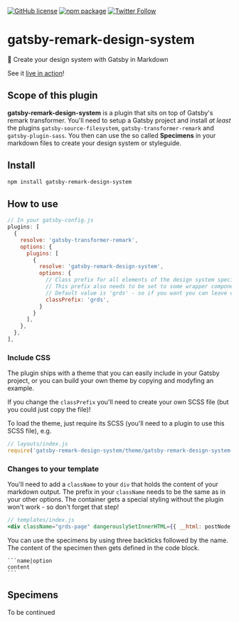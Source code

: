 [![GitHub license](https://img.shields.io/github/license/LeKoArts/gatsby-remark-design-system.svg?style=flat-square)](https://github.com/LeKoArts/gatsby-remark-design-system/blob/master/LICENSE)
[![npm package](https://img.shields.io/npm/v/gatsby-remark-design-system.svg?style=flat-square)](https://www.npmjs.org/package/gatsby-remark-design-system)
[![Twitter Follow](https://img.shields.io/twitter/follow/lekoarts_de.svg?style=flat-square)](https://twitter.com/lekoarts_de)

# gatsby-remark-design-system
🎨 Create your design system with Gatsby in Markdown

See it [live in action](https://gatsby-remark-design-system.netlify.com/)!

## Scope of this plugin

**gatsby-remark-design-system** is a plugin that sits on top of Gatsby's remark transformer. You'll need to setup a Gatsby project and install *at least* the plugins `gatsby-source-filesystem`, `gatsby-transformer-remark` and `gatsby-plugin-sass`. You then can use the so called **Specimens** in your markdown files to create your design system or styleguide.

## Install

```bash
npm install gatsby-remark-design-system
```

## How to use

```js
// In your gatsby-config.js
plugins: [
  {
    resolve: 'gatsby-transformer-remark',
    options: {
      plugins: [
        {
          resolve: 'gatsby-remark-design-system',
          options: {
            // Class prefix for all elements of the design system specimens
            // This prefix also needs to be set to some wrapper components in your Gatsby project
            // Default value is 'grds' - so if you want you can leave out this option entirely
            classPrefix: 'grds',
          }
        }
      ],
    },
  },
],
```

### Include CSS

The plugin ships with a theme that you can easily include in your Gatsby project, or you can build your own theme by copying and modyfing an example.

If you change the `classPrefix` you'll need to create your own SCSS file (but you could just copy the file)!

To load the theme, just require its SCSS (you'll need to a plugin to use this SCSS file), e.g.

```js
// layouts/index.js
require('gatsby-remark-design-system/theme/gatsby-remark-design-system-theme.scss');
```

### Changes to your template

You'll need to add a `className` to your `div` that holds the content of your markdown output. The prefix in your `className` needs to be the same as in your other options. The container gets a special styling without the plugin won't work - so don't forget that step!

```jsx
// templates/index.js
<div className="grds-page" dangerouslySetInnerHTML={{ __html: postNode.html }} />
```

You can use the specimens by using three backticks followed by the name. The content of the specimen then gets defined in the code block.

````
```name|option
content
```
````

## Specimens

To be continued